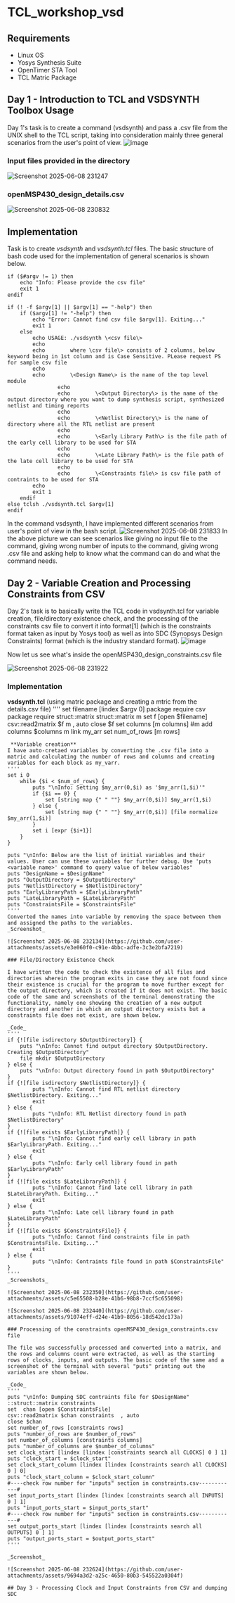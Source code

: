 # TCL_workshop_vsd
## Requirements 
- Linux OS
- Yosys Synthesis Suite
- OpenTimer STA Tool
- TCL Matric Package

## Day 1 - Introduction to TCL and VSDSYNTH Toolbox Usage
Day 1's task is to create a command (vsdsynth) and pass a .csv file from the UNIX shell to the TCL script, taking into consideration mainly three general scenarios from the user's point of view.
![image](https://github.com/user-attachments/assets/2943e8c8-5e0a-4570-b611-07c34ad6d2c6)

### Input files provided in the directory 
![Screenshot 2025-06-08 231247](https://github.com/user-attachments/assets/2c0648e8-9486-4bf4-8cdd-46c35c60dcb3)

### openMSP430_design_details.csv
![Screenshot 2025-06-08 230832](https://github.com/user-attachments/assets/d0dcbe66-d50f-412b-a4b6-20b85cc23d0e)

## Implementation 
Task is to create _vsdsynth_ and _vsdsynth.tcl_ files.
The basic structure of bash code used for the implementation of general scenarios is shown below.
````
if ($#argv != 1) then
	echo "Info: Please provide the csv file"
	exit 1
endif

if (! -f $argv[1] || $argv[1] == "-help") then
	if ($argv[1] != "-help") then
		echo "Error: Cannot find csv file $argv[1]. Exiting..."
		exit 1
	else
		echo USAGE: ./vsdsynth \<csv file\>
		echo
		echo        where \csv file\> consists of 2 columns, below keyword being in 1st column and is Case Sensitive. PLease request PS for sample csv file
		echo
		echo        \<Design Name\> is the name of the top level module
                echo
                echo        \<Output Directory\> is the name of the output directory where you want to dump synthesis script, synthesized netlist and timing reports
                echo
                echo        \<Netlist Directory\> is the name of  directory where all the RTL netlist are present
                echo
                echo        \<Early Library Path\> is the file path of the early cell library to be used for STA
                echo
                echo        \<Late Library Path\> is the file path of the late cell library to be used for STA
                echo
                echo        \<Constraints file\> is csv file path of contraints to be used for STA
		echo
		exit 1
	endif
else tclsh ./vsdsynth.tcl $argv[1]
endif
````
In the command vsdsynth, I have implemented different scenarios from user's point of view in the bash script.
![Screenshot 2025-06-08 231833](https://github.com/user-attachments/assets/3165fa32-dc32-44cc-ae61-c354ddd452ac)
In the above picture we can see scenarios like giving no input file to the command, giving wrong number of inputs to the command, giving wrong .csv file and asking help to know what the command can do and what the command needs.

## Day 2 - Variable Creation and Processing Constraints from CSV
Day 2's task is to basically write the TCL code in vsdsynth.tcl for variable creation, file/directory existence check, and the processing of the constraints csv file to convert it into format[1] (which is the constraints format taken as input by Yosys tool) as well as into SDC (Synopsys Design Constraints) format (which is the industry standard format).
![image](https://github.com/user-attachments/assets/b70a3055-7f25-4b97-944f-1f81b9d903d5)

Now let us see what's inside the openMSP430_design_constraints.csv file 

![Screenshot 2025-06-08 231922](https://github.com/user-attachments/assets/7c656855-f25d-478c-bdbc-574ab6b31a5e)

### Implementation 
**vsdsynth.tcl** (using matric package and creating a mtric from the details.csv file)
''''
set filename [lindex $argv 0]
package require csv
package require struct::matrix
struct::matrix m
set f [open $filename]
csv::read2matrix $f m , auto
close $f
set columns [m columns]
#m add columns $columns
m link my_arr
set num_of_rows [m rows]
````
 **Variable creation**
I have auto-cretaed variables by converting the .csv file into a matric and calculating the number of rows and columns and creating variables for each block as my_varr.
''''
set i 0
	while {$i < $num_of_rows} {
		puts "\nInfo: Setting $my_arr(0,$i) as '$my_arr(1,$i)'"
		if {$i == 0} {
			set [string map {" " ""} $my_arr(0,$i)] $my_arr(1,$i)
		} else {
			set [string map {" " ""} $my_arr(0,$i)] [file normalize $my_arr(1,$i)]
		}
		set i [expr {$i+1}]
	}
}

puts "\nInfo: Below are the list of initial variables and their values. User can use these variables for further debug. Use 'puts <variable name>' command to query value of below variables"
puts "DesignName = $DesignName"
puts "OutputDirectory = $OutputDirectory"
puts "NetlistDirectory = $NetlistDirectory"
puts "EarlyLibraryPath = $EarlyLibraryPath"
puts "LateLibraryPath = $LateLibraryPath"
puts "ConstraintsFile = $ConstraintsFile"
''''
Converted the names into variable by removing the space between them and assigned the paths to the variables.
_Screenshot_

![Screenshot 2025-06-08 232134](https://github.com/user-attachments/assets/e3e060f0-c91e-4bbc-adfe-3c3e2bfa7219)

### File/Directory Existence Check

I have written the code to check the existence of all files and directories wherein the program exits in case they are not found since their existence is crucial for the program to move further except for the output directory, which is created if it does not exist. The basic code of the same and screenshots of the terminal demonstrating the functionality, namely one showing the creation of a new output directory and another in which an output directory exists but a constraints file does not exist, are shown below.

_Code_
''''
if {![file isdirectory $OutputDirectory]} {
	puts "\nInfo: Cannot find output directory $OutputDirectory. Creating $OutputDirectory"
	file mkdir $OutputDirectory
} else {
	puts "\nInfo: Output directory found in path $OutputDirectory"
}
if {![file isdirectory $NetlistDirectory]} {
        puts "\nInfo: Cannot find RTL netlist directory $NetlistDirectory. Exiting..."
        exit
} else {
        puts "\nInfo: RTL Netlist directory found in path $NetlistDirectory"
}
if {![file exists $EarlyLibraryPath]} {
        puts "\nInfo: Cannot find early cell library in path $EarlyLibraryPath. Exiting..."
        exit
} else {
        puts "\nInfo: Early cell library found in path $EarlyLibraryPath"
}
if {![file exists $LateLibraryPath]} {
        puts "\nInfo: Cannot find late cell library in path $LateLibraryPath. Exiting..."
        exit
} else {
        puts "\nInfo: Late cell library found in path $LateLibraryPath"
}
if {![file exists $ConstraintsFile]} {
        puts "\nInfo: Cannot find constraints file in path $ConstraintsFile. Exiting..."
        exit
} else {
        puts "\nInfo: Contraints file found in path $ConstraintsFile"
}
''''
_Screenshots_

![Screenshot 2025-06-08 232350](https://github.com/user-attachments/assets/c5e65508-b28e-41b6-98b8-7ccf5c655098)

![Screenshot 2025-06-08 232440](https://github.com/user-attachments/assets/91074eff-d24e-41b9-8056-18d542dc173a)

### Processing of the constraints openMSP430_design_constraints.csv file

The file was successfully processed and converted into a matrix, and the rows and columns count were extracted, as well as the starting rows of clocks, inputs, and outputs. The basic code of the same and a screenshot of the terminal with several "puts" printing out the variables are shown below.

_Code_
''''
puts "\nInfo: Dumping SDC contraints file for $DesignName"
::struct::matrix constraints
set  chan [open $ConstraintsFile]
csv::read2matrix $chan constraints  , auto
close $chan
set number_of_rows [constraints rows]
puts "number_of_rows are $number_of_rows"
set number_of_columns [constraints columns]
puts "number_of_columns are $number_of_columns"
set clock_start [lindex [lindex [constraints search all CLOCKS] 0 ] 1]
puts "clock_start = $clock_start"
set clock_start_column [lindex [lindex [constraints search all CLOCKS] 0 ] 0]
puts "clock_start_column = $clock_start_column"
#----check row number for "inputs" section in constraints.csv------------#
set input_ports_start [lindex [lindex [constraints search all INPUTS] 0 ] 1]
puts "input_ports_start = $input_ports_start"
#----check row number for "inputs" section in constraints.csv------------#
set output_ports_start [lindex [lindex [constraints search all OUTPUTS] 0 ] 1]
puts "output_ports_start = $output_ports_start"
''''

_Screenshot_

![Screenshot 2025-06-08 232624](https://github.com/user-attachments/assets/9694a3d2-a25c-4650-80b3-545522a0304f)

## Day 3 - Processing Clock and Input Constraints from CSV and dumping SDC






























